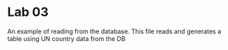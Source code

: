 # Lab 03

An example of reading from the database. This file reads and generates a table using UN country data from the DB
